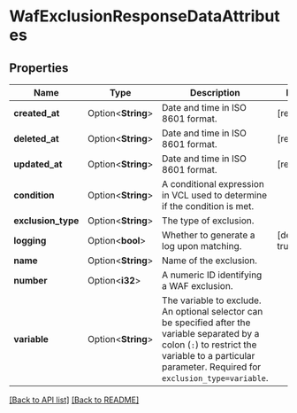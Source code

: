 # WafExclusionResponseDataAttributes

## Properties

Name | Type | Description | Notes
------------ | ------------- | ------------- | -------------
**created_at** | Option<**String**> | Date and time in ISO 8601 format. | [readonly]
**deleted_at** | Option<**String**> | Date and time in ISO 8601 format. | [readonly]
**updated_at** | Option<**String**> | Date and time in ISO 8601 format. | [readonly]
**condition** | Option<**String**> | A conditional expression in VCL used to determine if the condition is met. | 
**exclusion_type** | Option<**String**> | The type of exclusion. | 
**logging** | Option<**bool**> | Whether to generate a log upon matching. | [default to true]
**name** | Option<**String**> | Name of the exclusion. | 
**number** | Option<**i32**> | A numeric ID identifying a WAF exclusion. | 
**variable** | Option<**String**> | The variable to exclude. An optional selector can be specified after the variable separated by a colon (`:`) to restrict the variable to a particular parameter. Required for `exclusion_type=variable`. | 

[[Back to API list]](../README.md#documentation-for-api-endpoints) [[Back to README]](../README.md)


